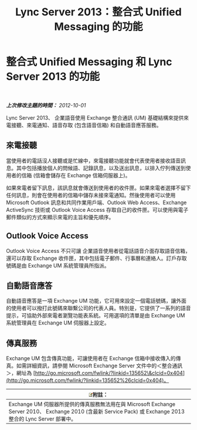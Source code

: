 ﻿---
title: Lync Server 2013：整合式 Unified Messaging 的功能
TOCTitle: 整合式 Unified Messaging 和 Lync Server 的功能
ms:assetid: 094f549d-fccc-43ab-9f39-6ddd18130915
ms:mtpsurl: https://technet.microsoft.com/zh-tw/library/Gg398144(v=OCS.15)
ms:contentKeyID: 49290024
ms.date: 08/10/2015
mtps_version: v=OCS.15
ms.translationtype: HT
---

# 整合式 Unified Messaging 和 Lync Server 2013 的功能

 

_**上次修改主題的時間：** 2012-10-01_

Lync Server 2013、 企業語音使用 Exchange 整合通訊 (UM) 基礎結構來提供來電接聽、來電通知、語音存取 (包含語音信箱) 和自動語音應答服務。

## 來電接聽

當使用者的電話沒人接聽或是忙線中，來電接聽功能就會代表使用者接收語音訊息。其中包括播放個人的問候語、記錄訊息，以及送出訊息，以排入佇列傳送到使用者的信箱 (信箱會儲存在 Exchange 信箱伺服器上)。

如果來電者留下訊息，該訊息就會傳送到使用者的收件匣。如果來電者選擇不留下任何訊息，則會在使用者的信箱中儲存未接來電通知。然後使用者可以使用 Microsoft Outlook 訊息和共同作業用戶端、Outlook Web Access、Exchange ActiveSync 技術或 Outlook Voice Access 存取自己的收件匣。可以使用與電子郵件類似的方式來顯示來電的主旨和優先順序。

## Outlook Voice Access

Outlook Voice Access 不只可讓 企業語音使用者從電話語音介面存取語音信箱，還可以存取 Exchange 收件匣，其中包括電子郵件、行事曆和連絡人。訂戶存取號碼是由 Exchange UM 系統管理員所指派。

## 自動語音應答

自動語音應答是一項 Exchange UM 功能，它可用來設定一個電話號碼，讓外面的使用者可以撥打此號碼來聯繫公司的代表人員。特別是，它提供了一系列的語音提示，可協助外部來電者瀏覽功能表系統。可用選項的清單是由 Exchange UM 系統管理員在 Exchange UM 伺服器上設定。

## 傳真服務

Exchange UM 包含傳真功能，可讓使用者在 Exchange 信箱中接收傳入的傳真。如需詳細資訊，請參閱 Microsoft Exchange Server 文件中的＜整合通訊＞，網址為 [http://go.microsoft.com/fwlink/?linkid=135652\&clcid=0x404](http://go.microsoft.com/fwlink/?linkid=135652%26clcid=0x404)。

<table>
<thead>
<tr class="header">
<th><img src="images/Gg398811.note(OCS.15).gif" title="note" alt="note" />附註：</th>
</tr>
</thead>
<tbody>
<tr class="odd">
<td>Exchange UM 伺服器所提供的傳真服務無法用在與 Microsoft Exchange Server 2010、 Exchange 2010 (含最新 Service Pack) 或 Exchange 2013 整合的 Lync Server 部署中。</td>
</tr>
</tbody>
</table>

